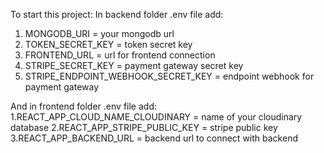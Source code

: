 To start this project:
In backend folder .env file add:
1. MONGODB_URI = your mongodb url
2. TOKEN_SECRET_KEY  = token secret key
3. FRONTEND_URL = url for frontend connection
4. STRIPE_SECRET_KEY = payment gateway secret key
5. STRIPE_ENDPOINT_WEBHOOK_SECRET_KEY = endpoint webhook for payment gateway

And in frontend folder .env file add:
   1.REACT_APP_CLOUD_NAME_CLOUDINARY = name of your cloudinary database
   2.REACT_APP_STRIPE_PUBLIC_KEY = stripe public key
   3.REACT_APP_BACKEND_URL = backend url to connect with backend
